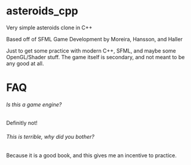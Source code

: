 # asteroids_cpp
Very simple asteroids clone in C++

Based off of SFML Game Development by Moreira, Hansson, and Haller

Just to get some practice with modern C++, SFML, and maybe some OpenGL/Shader stuff. The game itself is secondary, and not meant to be any good at all.

# FAQ
###### Is this a game engine?

Definitly not!

###### This is terrible, why did you bother?

Because it is a good book, and this gives me an incentive to practice.

